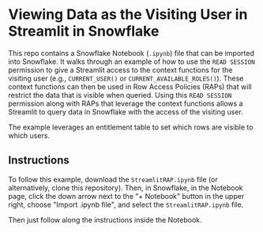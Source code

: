 # Viewing Data as the Visiting User in Streamlit in Snowflake

This repo contains a Snowflake Notebook (`.ipynb`) file that can 
be imported into Snowflake. It walks through an example of how to
use the `READ SESSION` permission to give a Streamlit access to the
context functions for the visiting user (e.g., `CURRENT_USER()` or 
`CURRENT_AVAILABLE_ROLES()`). These context functions can then be 
used in Row Access Policies (RAPs) that will restrict the data that
is visible when queried. Using this `READ SESSION` permission along
with RAPs that leverage the context functions allows a Streamlit
to query data in Snowflake with the access of the visiting user.

The example leverages an entitlement table to set which rows are
visible to which users.

## Instructions
To follow this example, download the `StreamlitRAP.ipynb` file
(or alternatively, clone this repository). Then, in Snowflake,
in the Notebook page, click the down arrow next to the 
"+ Notebook" button in the upper right, choose "Import .ipynb file", 
and select the `StreamlitRAP.ipynb` file. 

Then just follow along the instructions inside the Notebook.